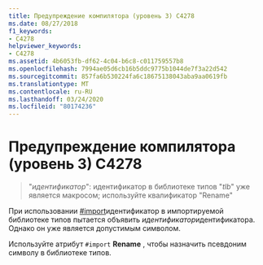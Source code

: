 ```yaml
---
title: Предупреждение компилятора (уровень 3) C4278
ms.date: 08/27/2018
f1_keywords:
- C4278
helpviewer_keywords:
- C4278
ms.assetid: 4b6053fb-df62-4c04-b6c8-c011759557b8
ms.openlocfilehash: 7994ae05d6cb16b5ddc9775b1044de7f3a22d542
ms.sourcegitcommit: 857fa6b530224fa6c18675138043aba9aa0619fb
ms.translationtype: MT
ms.contentlocale: ru-RU
ms.lasthandoff: 03/24/2020
ms.locfileid: "80174236"
---
```

# <a name="compiler-warning-level-3-c4278"></a>Предупреждение компилятора (уровень 3) C4278

> "*идентификатор*": идентификатор в библиотеке типов "*tlb*" уже является макросом; используйте квалификатор "Rename"

При использовании [#import](../../preprocessor/hash-import-directive-cpp.md)идентификатор в импортируемой библиотеке типов пытается объявить *идентификатор*идентификатора. Однако он уже является допустимым символом.

Используйте атрибут `#import` **Rename** , чтобы назначить псевдоним символу в библиотеке типов.
